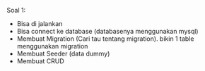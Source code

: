 Soal 1:
<ul>
    <li>Bisa di jalankan</li>
    <li>Bisa connect ke database (databasenya menggunakan mysql)</li>
    <li>Membuat Migration (Cari tau tentang migration). bikin 1 table menggunakan migration</li>
    <li>Membuat Seeder (data dummy)</li>
    <li>Membuat CRUD</li>
</ul>
